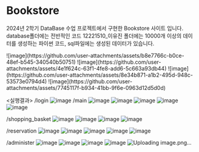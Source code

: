 # Bookstore

2024년 2학기 DataBase 수업 프로젝트에서 구현한 Bookstore 사이트 입니다.
database폴더에는 전반적인 코드
12221510_이유진 폴더에는 10000개 이상의 데이터를 생성하는 파이썬 코드, sql파일에는 생성된 데이터가 있습니다.

<ERD>
![image](https://github.com/user-attachments/assets/b8e7766c-b0ce-48ef-b545-340540b50751)
![image](https://github.com/user-attachments/assets/4e1f624c-63f1-4fe8-add6-5c663a93db44)
![image](https://github.com/user-attachments/assets/8e34b871-a1b2-495d-948c-53573e0794d4)
![image](https://github.com/user-attachments/assets/7745117f-b934-41bb-9f6e-0963d12d5d0d)

<실행결과>
/login
![image](https://github.com/user-attachments/assets/aa0252a5-9baf-4ed0-89cf-dbaf7e1ff810)
/main
![image](https://github.com/user-attachments/assets/66e6b5f8-f204-41c3-b934-e856432d651d)
![image](https://github.com/user-attachments/assets/1da36aa4-0944-4d3c-921a-49b77e3eac0f)
![image](https://github.com/user-attachments/assets/9d898e39-cdd7-40c6-bcc2-8b344ef2299c)
![image](https://github.com/user-attachments/assets/4af64fed-8e80-4a70-ab68-40ea7a936860)
![image](https://github.com/user-attachments/assets/63a2f640-f73c-48fe-b7b3-71d84f2aaa78)

/shopping_basket
![image](https://github.com/user-attachments/assets/6381ade9-baf2-41b0-a334-7349184208c8)
![image](https://github.com/user-attachments/assets/e40910d8-5205-4f35-832d-b8d299bede6f)
![image](https://github.com/user-attachments/assets/b92dc929-0be3-4ab0-a2e5-64ea7be869f4)
![image](https://github.com/user-attachments/assets/35121e13-dd8b-41a0-a63c-ba7f8ec61d25)

/reservation
![image](https://github.com/user-attachments/assets/0e197689-ead4-4ea8-b8b3-f7d28c82a1a7)
![image](https://github.com/user-attachments/assets/2abfeac0-4531-45a3-883b-327e2632f602)
![image](https://github.com/user-attachments/assets/d32d623c-186f-4d0a-b3fa-9ab4cdfdd6e4)
![image](https://github.com/user-attachments/assets/7068f2a5-1d26-44dc-bc21-79afbd662d99)
![image](https://github.com/user-attachments/assets/40b01d0c-f57b-46c4-b970-2191879aee0b)

/administer
![image](https://github.com/user-attachments/assets/aa87e885-3a25-4cbe-ac7a-805099754a67)
![image](https://github.com/user-attachments/assets/4dc2c847-30ed-4b41-b7db-f23ae8e64513)
![image](https://github.com/user-attachments/assets/4ab98ad3-ba7e-4462-9fc1-ecea6534fd35)
![image](https://github.com/user-attachments/assets/0b5b6413-1ccf-4956-bdbe-3d0993283eca)
![Uploading image.png…]()
